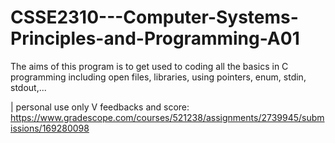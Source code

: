 ﻿# CSSE2310---Computer-Systems-Principles-and-Programming-A01
The aims of this program is to get used to coding all the basics in C programming including open files, libraries, using pointers, enum, stdin, stdout,...

| personal use only
V
feedbacks and score: https://www.gradescope.com/courses/521238/assignments/2739945/submissions/169280098
